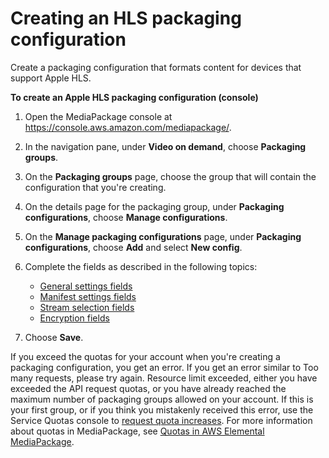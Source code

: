 # Creating an HLS packaging configuration<a name="pkg-cfig-create-hls"></a>

Create a packaging configuration that formats content for devices that support Apple HLS\.

**To create an Apple HLS packaging configuration \(console\)**

1. Open the MediaPackage console at [https://console\.aws\.amazon\.com/mediapackage/](https://console.aws.amazon.com/mediapackage/)\.

1. In the navigation pane, under **Video on demand**, choose **Packaging groups**\.

1. On the **Packaging groups** page, choose the group that will contain the configuration that you're creating\.

1. On the details page for the packaging group, under **Packaging configurations**, choose **Manage configurations**\.

1. On the **Manage packaging configurations** page, under **Packaging configurations**, choose **Add** and select **New config**\.

1. Complete the fields as described in the following topics:
   + [General settings fields](cfigs-hls-new.md)
   + [Manifest settings fields](cfigs-hls-manset.md)
   + [Stream selection fields](cfigs-hls-include-streams.md)
   + [Encryption fields](cfigs-hls-encryption.md)

1. Choose **Save**\.

If you exceed the quotas for your account when you're creating a packaging configuration, you get an error\. If you get an error similar to Too many requests, please try again\. Resource limit exceeded, either you have exceeded the API request quotas, or you have already reached the maximum number of packaging groups allowed on your account\. If this is your first group, or if you think you mistakenly received this error, use the Service Quotas console to [request quota increases](https://console.aws.amazon.com/servicequotas/home?region=us-east-1#!/services/mediapackage/quotas)\. For more information about quotas in MediaPackage, see [Quotas in AWS Elemental MediaPackage](quotas.md)\.